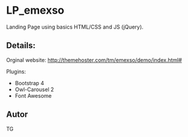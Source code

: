 # LP_emexso
Landing Page using basics HTML/CSS and JS (jQuery). 


## Details:

Orginal website: http://themehoster.com/tm/emexso/demo/index.html#

Plugins:

* Bootstrap 4
* Owl-Carousel 2
* Font Awesome

## Autor

TG
